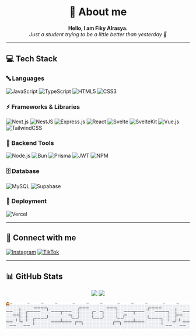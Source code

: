 <h1 align="center">💫 About me</h1>

<p align="center">
  <b>Hello, I am Fiky Alrasya.</b><br/>
  <i>Just a student trying to be a little better than yesterday 🚀</i>
</p>

---

## 💻 Tech Stack

### 🔤 Languages
![JavaScript](https://img.shields.io/badge/JavaScript-F7DF1E?style=for-the-badge&logo=javascript&logoColor=black)
![TypeScript](https://img.shields.io/badge/TypeScript-3178C6?style=for-the-badge&logo=typescript&logoColor=white)
![HTML5](https://img.shields.io/badge/HTML5-E34F26?style=for-the-badge&logo=html5&logoColor=white)
![CSS3](https://img.shields.io/badge/CSS3-1572B6?style=for-the-badge&logo=css3&logoColor=white)

### ⚡ Frameworks & Libraries
![Next.js](https://img.shields.io/badge/Next.js-000000?style=for-the-badge&logo=nextdotjs&logoColor=white)
![NestJS](https://img.shields.io/badge/NestJS-E0234E?style=for-the-badge&logo=nestjs&logoColor=white)
![Express.js](https://img.shields.io/badge/Express.js-2D3748?style=for-the-badge&logo=express&logoColor=white)
![React](https://img.shields.io/badge/React-20232A?style=for-the-badge&logo=react&logoColor=61DAFB)
![Svelte](https://img.shields.io/badge/Svelte-FF3E00?style=for-the-badge&logo=svelte&logoColor=white)
![SvelteKit](https://img.shields.io/badge/SvelteKit-FF3E00?style=for-the-badge&logo=svelte&logoColor=black)
![Vue.js](https://img.shields.io/badge/Vue.js-35495E?style=for-the-badge&logo=vue.js&logoColor=4FC08D)
![TailwindCSS](https://img.shields.io/badge/TailwindCSS-38B2AC?style=for-the-badge&logo=tailwindcss&logoColor=white)

### 🔧 Backend Tools
![Node.js](https://img.shields.io/badge/Node.js-339933?style=for-the-badge&logo=nodedotjs&logoColor=white)
![Bun](https://img.shields.io/badge/Bun-000000?style=for-the-badge&logo=bun&logoColor=white)
![Prisma](https://img.shields.io/badge/Prisma-2D3748?style=for-the-badge&logo=prisma&logoColor=white)
![JWT](https://img.shields.io/badge/JWT-000000?style=for-the-badge&logo=jsonwebtokens&logoColor=white)
![NPM](https://img.shields.io/badge/NPM-CB3837?style=for-the-badge&logo=npm&logoColor=white)

### 🗄️ Database
![MySQL](https://img.shields.io/badge/MySQL-4479A1?style=for-the-badge&logo=mysql&logoColor=white)
![Supabase](https://img.shields.io/badge/Supabase-3ECF8E?style=for-the-badge&logo=supabase&logoColor=white)

### 🚀 Deployment
![Vercel](https://img.shields.io/badge/Vercel-000000?style=for-the-badge&logo=vercel&logoColor=white)

---

## 🔗 Connect with me
[![Instagram](https://img.shields.io/badge/-Instagram-E4405F?style=flat&logo=instagram&logoColor=white)](https://instagram.com/kyyntseph)
[![TikTok](https://img.shields.io/badge/-TikTok-000000?style=flat&logo=tiktok&logoColor=white)](https://tiktok.com/@razzkyy.98)

---

## 📊 GitHub Stats

<p align="center">
  <img src="https://nirzak-streak-stats.vercel.app/?user=KyyTzy09&theme=radical&hide_border=false" height="180em" />
  <img src="https://github-readme-stats.vercel.app/api?username=KyyTzy09&show_icons=true&theme=radical&hide_border=true" height="180em" />
</p>

<picture>
  <source media="(prefers-color-scheme: dark)" srcset="https://raw.githubusercontent.com/kyytzy09/kyytzy09/output/pacman-contribution-graph-dark.svg">
  <source media="(prefers-color-scheme: light)" srcset="https://raw.githubusercontent.com/kyytzy09/kyytzy09/output/pacman-contribution-graph.svg">
  <img alt="pacman contribution graph" src="https://raw.githubusercontent.com/kyytzy09/kyytzy09/output/pacman-contribution-graph.svg">
</picture>


